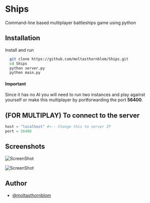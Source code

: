 
# Ships

Command-line based multiplayer battleships game using python


## Installation

Install and run

```bash
  git clone https://github.com/moltasthornblom/Ships.git
  cd Ships
  python server.py
  python main.py
```
    
#### Important

Since it has no AI you will need to run two instances and play against yourself
or make this multiplayer by portforwarding the port **56400**.


  
## (FOR MULTIPLAY) To connect to the server

```python
host = "localhost" #<-- Change this to server IP
port = 56400
```

  
## Screenshots

![ScreenShot](https://i.imgur.com/CEzuHg2.png)

![ScreenShot](https://i.imgur.com/zOWCx1g.png)


  
## Author

- [@moltasthornblom](https://www.github.com/moltasthornblom)

  